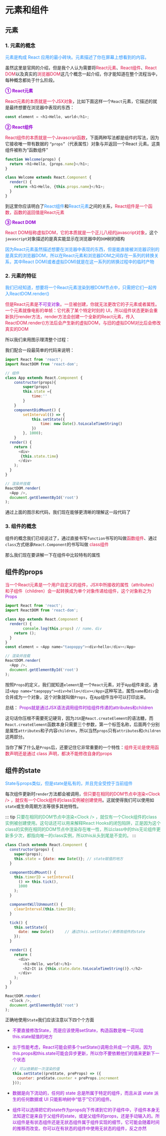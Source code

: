 # 元素和组件

## 元素
### 1. 元素的概念
<font color=#1E90FF>元素是构成 React 应用的最小砖块。元素描述了你在屏幕上想看到的内容。</font>

虽然这里是官网的介绍，但是我个人认为需要将<font color=#DD1144>React元素</font>、<font color=#DD1144>React组件</font>、<font color=#DD1144>React DOM</font>以及真实的<font color=#DD1144>浏览器DOM</font>这几个概念一起介绍，你才能知道在整个流程当中，每种概念都处于什么阶段。

<font color=#9400D3>**① React元素**</font>

<font color=#DD1144>React元素的本质就是一个JSX对象</font>，比如下面这样一个`React`元素，它描述的就是最终想要在浏览器中表现的东西：

```javascript
const element = <h1>Hello, world</h1>;
```

<font color=#9400D3>**② React组件**</font>

<font color=#DD1144>React组件的本质就是一个Javascript函数</font>，下面两种写法都是组件的写法，因为它接收唯一带有数据的 `“props”`（代表属性）对象与并返回一个React 元素。这类组件被称为“函数组件”

```javascript
function Welcome(props) {
  return <h1>Hello, {props.name}</h1>;
}
```
```javascript
class Welcome extends React.Component {
  render() {
    return <h1>Hello, {this.props.name}</h1>;
  }
}
```
到这里你应该明白了<font color=#1E90FF>React组件</font>和<font color=#1E90FF>React元素</font>之间的关系，<font color=#DD1144>React组件是一个函数，函数的返回值是React元素</font>

<font color=#9400D3>**③ React DOM**</font>

<font color=#DD1144>React DOM俗称虚拟DOM，它的本质就是一个正儿八经的javascript对象</font>，这个`javascript`对象描述的是真实能显示在浏览器中的`DOM`树的结构

<font color=#1E90FF>因为React元素虽然描述想要在浏览器中表现的东西，但是能直接被浏览器识别的是真实的浏览器DOM，所以在React元素和浏览器DOM之间存在一系列的转换关系，其中React DOM(或者虚拟DOM)就是在这一系列的转换过程中的临时产物</font>


### 2. 元素的特征
<font color=#1E90FF>我们已经知道，想要将一个React元素渲染到根DOM节点中，只需把它们一起传入ReactDOM.render()</font>

<font color=#DD1144>但是React元素是<font color=#9400D3>不可变对象</font>。一旦被创建，你就无法更改它的子元素或者属性。一个元素就像电影的单帧：它代表了某个特定时刻的 UI，所以组件状态更新会重新执行render方法，render方法会创建一个全新的React元素，传入ReactDOM.render()方法后会产生新的虚拟DOM，与旧的虚拟DOM对比后会修改真实的DOM</font>

所以我们来用图示理清整个过程：
<img :src="$withBase('/react_redux_render.png')" alt="">

我们配合一段最简单的代码来说明：
```javascript
import React from 'react';
import ReactDOM from 'react-dom';

// 组件
class App extends React.Component {
	constructor(props){
		super(props)
		this.state ={
			time:''
		}
	}
	componentDidMount() {
		setInterval(() => {
			this.setState({
				time: new Date().toLocaleTimeString()
			})
		}, 1000);
	}
  render() {
    return (
      <div>
       {this.state.time}
      </div>
    );
  }
}

// 渲染并挂载
ReactDOM.render(
  <App />,
  document.getElementById('root')
);
```
通过上面的图示和代码，我们现在能够更清晰的理解这一段代码了

### 3. 组件的概念
组件的概念我们已经说过了，通过直接书写`function`书写的叫做<font color=#DD1144>函数组件</font>、通过`class`方式继承`React.Component`的书写叫做<font color=#DD1144> class组件</font>

那么我们现在要讲解一下在组件中比较特有的属性

## 组件的props
<font color=#DD1144>当一个React元素是一个用户自定义的组件，JSX中所接收的属性（attributes）和子组件（children）会一起转换成为单个对象传递给组件，这个对象称之为<font color=#9400D3>Props</font></font>

```javascript
import React from 'react';
import ReactDOM from 'react-dom';

class App extends React.Component {
  render() {
		console.log(this.props) // name、div
    return ();
  }
}
const element = <App name="taopoppy"><div>hello</div></App>

// 渲染并挂载
ReactDOM.render(
  <App />,
  document.getElementById('root')
);

```
按照`Props`的定义，我们就知道`element`是一个`React`元素，对于`App`组件来说，通过`<App name="taopoppy"><div>hello</div></App>`这种写法，属性`name`和`div`会合并成为一个对象，这个对象就叫做`Props`，在`App`组件当中可以打印出来。

总结： <font color=#9400D3>Props就是通过JSX语法调用组件时给组件传递的attributes和children</font>

这句话你压根不需要死记硬背，因为`JSX`是`React.createElement`的语法糖，而`React.createElement`函数本身只需要三个参数，第一个标签名称，后面两个分别是属性`attributes`和子内容`children`，所以当然`props`只有`attributes`和`children`这两部分。

当你了解了什么是`Props`后，还要记住它非常重要的一个特性：<font color=#DD1144>组件无论是使用函数声明还是通过 class 声明，都决不能修改自身的props</font>

## 组件的state
<font color=#1E90FF>State与props类似，但是state是私有的，并且完全受控于当前组件</font>

每次组件更新时`render`方法都会被调用，<font color=#DD1144>但只要在相同的DOM节点中渲染&lt;Clock /&gt; ，就仅有一个Clock组件的class实例被创建使用</font>。这就使得我们可以使用如`state`或生命周期方法等很多其他特性。

::: tip
<font color=#3eaf7c>只要在相同的DOM节点中渲染&lt;Clock /&gt; ，就仅有一个Clock组件的class实例被创建使用。这句话还可以用来解释React Hooks的闭包陷阱，正是因为这个class的实例在相同的DOM节点中渲染存在唯一性，所以class中的this无论组件更新多少次，都指向唯一的class实例，所以this从头到尾是不变的。</font>
:::

```javascript
class Clock extends React.Component {
  constructor(props) {
    super(props);
    this.state = {date: new Date()}; // state赋值的地方
  }

  componentDidMount() {
    this.timerID = setInterval(
      () => this.tick(),
      1000
    );
  }

  componentWillUnmount() {
    clearInterval(this.timerID);
  }

  tick() {
    this.setState({
      date: new Date()     // 通过this.setState()来修改组件的state
    });
  }

  render() {
    return (
      <div>
        <h1>Hello, world!</h1>
        <h2>It is {this.state.date.toLocaleTimeString()}.</h2>
      </div>
    );
  }
}

ReactDOM.render(
  <Clock />,
  document.getElementById('root')
);
```



正确地使用`State`我们应该注意以下四个个方面
+ <font color=#9400D3>不要直接修改State，而是应该使用setState，构造函数是唯一可以给 this.state赋值的地方</font>

+ <font color=#9400D3>出于性能考虑，React可能会把多个setState()调用合并成一个调用。因为this.props和this.state可能会异步更新，所以你不要依赖他们的值来更新下一个状态</font>
  ```javascript
  // 可以依赖前一次渲染的值
  this.setState((preState, preProps) => ({
    counter: preState.counter + preProps.increment
  }));
  ```

+ <font color=#9400D3>数据是向下流动的，任何的 state 总是所属于特定的组件，而且从该 state 派生的任何数据或 UI 只能影响树中“低于”它们的组件。</font>

+ <font color=#9400D3>组件可以选择把它的state作为props向下传递到它的子组件中，子组件本身无法知道它是来自于父组件的state，或是父组件的props，还是手动输入的。所以组件是有状态组件还是无状态组件属于组件实现的细节，它可能会随着时间的推移而改变。你可以在有状态的组件中使用无状态的组件，反之亦然</font>